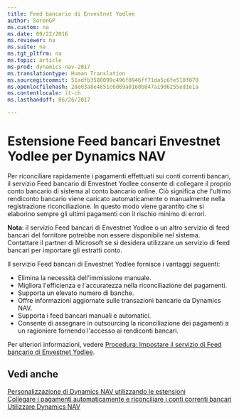```yaml
---
title: Feed bancario di Envestnet Yodlee
author: SorenGP
ms.custom: na
ms.date: 09/22/2016
ms.reviewer: na
ms.suite: na
ms.tgt_pltfrm: na
ms.topic: article
ms-prod: dynamics-nav-2017
ms.translationtype: Human Translation
ms.sourcegitcommit: 51adfb3588099c496f0946ff71da5c6fe518f070
ms.openlocfilehash: 28e03a8e4851c6d69a0160b847a19d6255ed1e1a
ms.contentlocale: it-ch
ms.lasthandoff: 06/26/2017

---
```


# <a name="the-envestnet-yodlee-bank-feeds-extension-to-dynamics-nav"></a>Estensione Feed bancari Envestnet Yodlee per Dynamics NAV
Per riconciliare rapidamente i pagamenti effettuati sui conti correnti bancari, il servizio Feed bancario di Envestnet Yodlee consente di collegare il proprio conto bancario di sistema al conto bancario online. Ciò significa che l'ultimo rendiconto bancario viene caricato automaticamente o manualmente nella registrazione riconciliazione. In questo modo viene garantito che si elaborino sempre gli ultimi pagamenti con il rischio minimo di errori.

**Nota**: il servizio Feed bancari di Envestnet Yodlee o un altro servizio di feed bancari del fornitore potrebbe non essere disponibile nel sistema. Contattare il partner di Microsoft se si desidera utilizzare un servizio di feed bancari per importare gli estratti conto.

Il servizio Feed bancari di Envestnet Yodlee fornisce i vantaggi seguenti:

- Elimina la necessità dell'immissione manuale.
- Migliora l'efficienza e l'accuratezza nella riconciliazione dei pagamenti.
- Supporta un elevato numero di banche.
- Offre informazioni aggiornate sulle transazioni bancarie da Dynamics NAV.
- Supporta i feed bancari manuali e automatici.
- Consente di assegnare in outsourcing la riconciliazione dei pagamenti a un ragioniere fornendo l'accesso ai rendiconti bancari.

Per ulteriori informazioni, vedere [Procedura: Impostare il servizio di Feed bancario di Envestnet Yodlee](bank-how-setup-bank-statement-service.md).

## <a name="see-also"></a>Vedi anche  
[Personalizzazione di Dynamics NAV utilizzando le estensioni ](ui-extensions.md)    
[Collegare i pagamenti automaticamente e riconciliare i conti correnti bancari](receivables-apply-payments-auto-reconcile-bank-accounts.md)  
[Utilizzare Dynamics NAV](ui-work-product.md)

